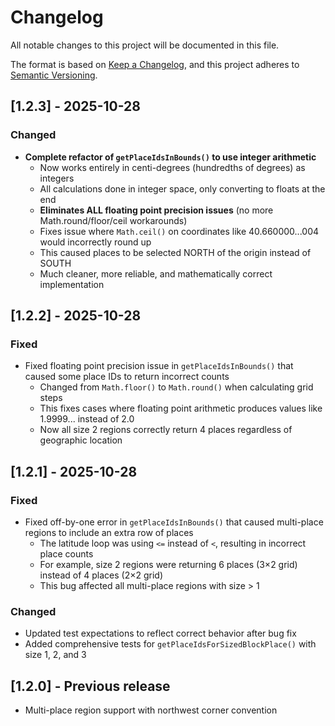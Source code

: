# Changelog

All notable changes to this project will be documented in this file.

The format is based on [Keep a Changelog](https://keepachangelog.com/en/1.0.0/),
and this project adheres to [Semantic Versioning](https://semver.org/spec/v2.0.0.html).

## [1.2.3] - 2025-10-28

### Changed
- **Complete refactor of `getPlaceIdsInBounds()` to use integer arithmetic**
  - Now works entirely in centi-degrees (hundredths of degrees) as integers
  - All calculations done in integer space, only converting to floats at the end
  - **Eliminates ALL floating point precision issues** (no more Math.round/floor/ceil workarounds)
  - Fixes issue where `Math.ceil()` on coordinates like 40.660000...004 would incorrectly round up
  - This caused places to be selected NORTH of the origin instead of SOUTH
  - Much cleaner, more reliable, and mathematically correct implementation

## [1.2.2] - 2025-10-28

### Fixed
- Fixed floating point precision issue in `getPlaceIdsInBounds()` that caused some place IDs to return incorrect counts
  - Changed from `Math.floor()` to `Math.round()` when calculating grid steps
  - This fixes cases where floating point arithmetic produces values like 1.9999... instead of 2.0
  - Now all size 2 regions correctly return 4 places regardless of geographic location

## [1.2.1] - 2025-10-28

### Fixed
- Fixed off-by-one error in `getPlaceIdsInBounds()` that caused multi-place regions to include an extra row of places
  - The latitude loop was using `<=` instead of `<`, resulting in incorrect place counts
  - For example, size 2 regions were returning 6 places (3×2 grid) instead of 4 places (2×2 grid)
  - This bug affected all multi-place regions with size > 1

### Changed
- Updated test expectations to reflect correct behavior after bug fix
- Added comprehensive tests for `getPlaceIdsForSizedBlockPlace()` with size 1, 2, and 3

## [1.2.0] - Previous release
- Multi-place region support with northwest corner convention

